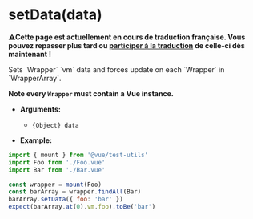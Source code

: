 # setData(data)

<p><strong>⚠Cette page est actuellement en cours de traduction française. Vous pouvez repasser plus tard ou <a href="https://github.com/vuejs-fr/vue-test-utils" target="_blank">participer à la traduction</a> de celle-ci dès maintenant !</strong></p><p>Sets `Wrapper` `vm` data and forces update on each `Wrapper` in `WrapperArray`.</p>

**Note every `Wrapper` must contain a Vue instance.**

- **Arguments:**
  - `{Object} data`

- **Example:**

```js
import { mount } from '@vue/test-utils'
import Foo from './Foo.vue'
import Bar from './Bar.vue'

const wrapper = mount(Foo)
const barArray = wrapper.findAll(Bar)
barArray.setData({ foo: 'bar' })
expect(barArray.at(0).vm.foo).toBe('bar')
```
